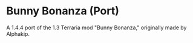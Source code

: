 # Bunny Bonanza (Port)
A 1.4.4 port of the 1.3 Terraria mod "Bunny Bonanza," originally made by Alphakip.